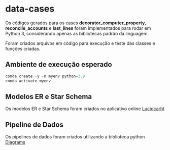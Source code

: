 # data-cases


Os códigos gerados para os cases **decorator_computer_property**, **reconcile_accounts** e **last_lines** foram implementados
para rodar em Python 3, considerando apenas as bibliotecas padrão da linguagem. 

Foram criados arquivos em código para execução e teste das classes e funções criadas.
 
## Ambiente de execução esperado

```Python
conda create -y -n myenv python=3.9
conda activate myenv
```

## Modelos ER e Star Schema

Os modelos ER e Star Schema foram criados no aplicativo online [Lucidcarht](https://www.lucidchart.com/pages/pt)


## Pipeline de Dados

Os pipelines de dados foram criados utilizando a biblioteca python [Diagrams](https://diagrams.mingrammer.com/)



